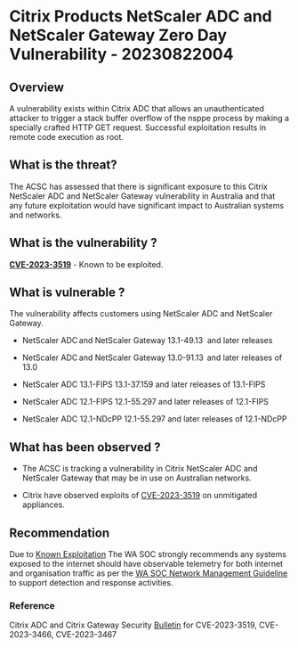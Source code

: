 # Citrix Products NetScaler ADC and NetScaler Gateway Zero Day Vulnerability - 20230822004

## Overview

A vulnerability exists within Citrix ADC that allows an unauthenticated attacker to trigger a stack buffer overflow of the nsppe process by making a specially crafted HTTP GET request. Successful exploitation results in remote code execution as root.

## What is the threat?

The ACSC has assessed that there is significant exposure to this Citrix NetScaler ADC and NetScaler Gateway vulnerability in Australia and that any future exploitation would have significant impact to Australian systems and networks.

## What is the vulnerability ?

[**CVE-2023-3519**](https://nvd.nist.gov/vuln/detail/CVE-2023-3519) - Known to be exploited.

## What is vulnerable ?

The vulnerability affects customers using NetScaler ADC and NetScaler Gateway.

- NetScaler ADC and NetScaler Gateway 13.1-49.13  and later releases

- NetScaler ADC and NetScaler Gateway 13.0-91.13  and later releases of 13.0 

- NetScaler ADC 13.1-FIPS 13.1-37.159 and later releases of 13.1-FIPS 

- NetScaler ADC 12.1-FIPS 12.1-55.297 and later releases of 12.1-FIPS 

- NetScaler ADC 12.1-NDcPP 12.1-55.297 and later releases of 12.1-NDcPP

## What has been observed ?

- The ACSC is tracking a vulnerability in Citrix NetScaler ADC and NetScaler Gateway that may be in use on Australian networks.

- Citrix have observed exploits of [CVE-2023-3519](https://nvd.nist.gov/vuln/detail/CVE-2023-3519) on unmitigated appliances.

## Recommendation

Due to [Known Exploitation](https://nvd.nist.gov/vuln/detail/CVE-2023-3519) The WA SOC strongly recommends any systems exposed to the internet should have observable telemetry for both internet and organisation traffic as per the [WA SOC Network Management Guideline](https://soc.cyber.wa.gov.au/guidelines/network-management/#observability-manageability "https://soc.cyber.wa.gov.au/guidelines/network-management/#observability-manageability") to support detection and response activities.

### Reference

Citrix ADC and Citrix Gateway Security [Bulletin](https://support.citrix.com/article/CTX561482/citrix-adc-and-citrix-gateway-security-bulletin-for-cve20233519-cve20233466-cve20233467) for CVE-2023-3519, CVE-2023-3466, CVE-2023-3467

